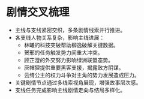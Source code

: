 # 剧情交叉梳理

- 主线与支线紧密交织，多条剧情线索并行推进。
- 各支线人物关系复杂，影响主线进展：
  - 林曦的科技突破帮助柳逸破解关键数据。
  - 贺邢的任务触发势力间重大冲突。
  - 顾芷澄的外交努力影响绿洲联盟态势。
  - 灰帽狸提供重要黑客支援，揭露敌方阴谋。
  - 云绮公主的权力斗争对主角的势力发展造成压力。
- 关键剧情节点通过多线索视角展现，增强故事层次感。
- 支线任务完成影响主线剧情走向与结局多样化。